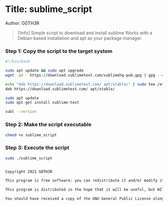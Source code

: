 # Title: sublime_script
Author: G0TH3R
 
>[!info] Simple script to download and install sublime
> Works with a Debian based installation and apt as your package manager.


### Step 1: Copy the script to the target system

```bash
#!/bin/bash

sudo apt update && sudo apt upgrade
wget -qO - https://download.sublimetext.com/sublimehq-pub.gpg | gpg --dearmor | sudo tee /etc/apt/trusted.gpg.d/sublimehq-archive.gpg > /dev/null

echo "deb https://download.sublimetext.com/ apt/stable/" | sudo tee /etc/apt/sources.list.d/sublime-text.list
deb https://download.sublimetext.com/ apt/stable/

sudo apt update
sudo apt-get install sublime-text

subl --version
```

### Step 2: Make the script executable

```bash
chmod +x sublime_script
```

### Step 3: Execute the script
```bash
sudo ./sublime_script


Copyright 2021 G0TH3R

This program is free software: you can redistribute it and/or modify it under the terms of the GNU General Public License as published by the Free Software Foundation, either version 3 of the License, or (at your option) any later version.

This program is distributed in the hope that it will be useful, but WITHOUT ANY WARRANTY; without even the implied warranty of MERCHANTABILITY or FITNESS FOR A PARTICULAR PURPOSE. See the GNU General Public License for more details.

You should have received a copy of the GNU General Public License along with this program. If not, see http://www.gnu.org/licenses/.
